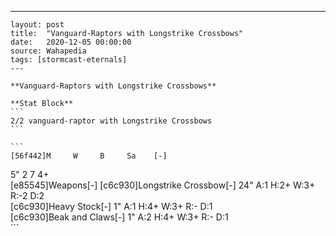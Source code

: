 ---
    layout: post
    title:  "Vanguard-Raptors with Longstrike Crossbows"
    date:   2020-12-05 00:00:00
    source: Wahapedia
    tags: [stormcast-eternals]
    ---
    
    **Vanguard-Raptors with Longstrike Crossbows**
    
    **Stat Block**
    ```
    2/2 vanguard-raptor with Longstrike Crossbows
    ```
    
    ```
    [56f442]M     W     B     Sa    [-]
5"    2     7     4+    
[e85545]Weapons[-]
[c6c930]Longstrike Crossbow[-]
24"    A:1    H:2+   W:3+   R:-2   D:2   
[c6c930]Heavy Stock[-]
1"     A:1    H:4+   W:3+   R:-    D:1   
[c6c930]Beak and Claws[-]
1"     A:2    H:4+   W:3+   R:-    D:1   
    ```
    
    
    